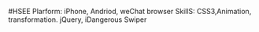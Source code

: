 #HSEE
Plarform: iPhone, Andriod, weChat browser
SkillS: CSS3,Animation, transformation. jQuery, iDangerous Swiper
